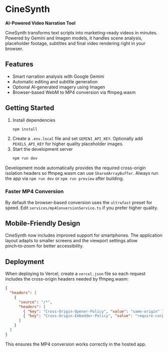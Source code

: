 # CineSynth

**AI-Powered Video Narration Tool**

CineSynth transforms text scripts into marketing-ready videos in minutes. Powered by Gemini and Imagen models, it handles scene analysis, placeholder footage, subtitles and final video rendering right in your browser.

## Features

- Smart narration analysis with Google Gemini
- Automatic editing and subtitle generation
- Optional AI‑generated imagery using Imagen
- Browser-based WebM to MP4 conversion via ffmpeg.wasm

## Getting Started

1. Install dependencies
   ```bash
   npm install
   ```
2. Create a `.env.local` file and set `GEMINI_API_KEY`. Optionally add `PEXELS_API_KEY` for higher quality placeholder images.
3. Start the development server
   ```bash
   npm run dev
   ```

Development mode automatically provides the required cross-origin isolation headers so ffmpeg.wasm can use `SharedArrayBuffer`. Always run the app via `npm run dev` or `npm run preview` after building.

### Faster MP4 Conversion

By default the browser-based conversion uses the `ultrafast` preset for speed. Edit `services/mp4ConversionService.ts` if you prefer higher quality.

## Mobile-Friendly Design

CineSynth now includes improved support for smartphones. The application layout adapts to smaller screens and the viewport settings allow pinch‑to‑zoom for better accessibility.

## Deployment

When deploying to Vercel, create a `vercel.json` file so each request includes the cross-origin headers needed by ffmpeg.wasm:

```json
{
  "headers": [
    {
      "source": "/*",
      "headers": [
        { "key": "Cross-Origin-Opener-Policy", "value": "same-origin" },
        { "key": "Cross-Origin-Embedder-Policy", "value": "require-corp" }
      ]
    }
  ]
}
```

This ensures the MP4 conversion works correctly in the hosted app.

